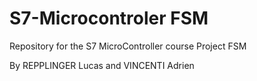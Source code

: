 # S7-Microcontroler FSM
Repository for the S7 MicroController course Project FSM

By REPPLINGER Lucas and VINCENTI Adrien
